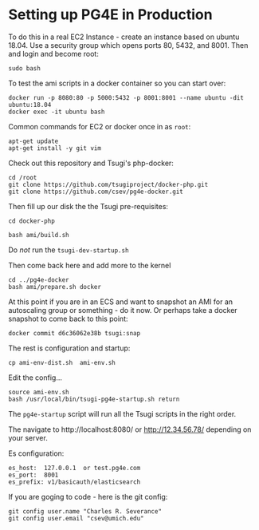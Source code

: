 Setting up PG4E in Production
=============================

To do this in a real EC2 Instance - create an instance based on ubuntu 18.04.
Use a security group which opens ports 80, 5432, and 8001.  Then and login
and become root:

    sudo bash

To test the ami scripts in a docker container so you can start over:

    docker run -p 8080:80 -p 5000:5432 -p 8001:8001 --name ubuntu -dit ubuntu:18.04
    docker exec -it ubuntu bash

Common commands for EC2 or docker once in as `root`:

    apt-get update
    apt-get install -y git vim

Check out this repository and Tsugi's php-docker:

    cd /root
    git clone https://github.com/tsugiproject/docker-php.git
    git clone https://github.com/csev/pg4e-docker.git

Then fill up our disk the the Tsugi pre-requisites:

    cd docker-php

    bash ami/build.sh

Do *not* run the `tsugi-dev-startup.sh`

Then come back here and add more to the kernel

    cd ../pg4e-docker
    bash ami/prepare.sh docker

At this point if you are in an ECS and want to snapshot an AMI for an autoscaling group
or something - do it now.  Or perhaps take a docker snapshot to come back to this point:

    docker commit d6c36062e38b tsugi:snap

The rest is configuration and startup:

    cp ami-env-dist.sh  ami-env.sh

Edit the config...

    source ami-env.sh
    bash /usr/local/bin/tsugi-pg4e-startup.sh return

The `pg4e-startup` script will run all the Tsugi scripts in the right order.

The navigate to http://localhost:8080/ or http://12.34.56.78/ depending on your server.

Es configuration:

    es_host:  127.0.0.1  or test.pg4e.com
    es_port:  8001
    es_prefix: v1/basicauth/elasticsearch

If you are goging to code - here is the git config:

    git config user.name "Charles R. Severance"
    git config user.email "csev@umich.edu"


